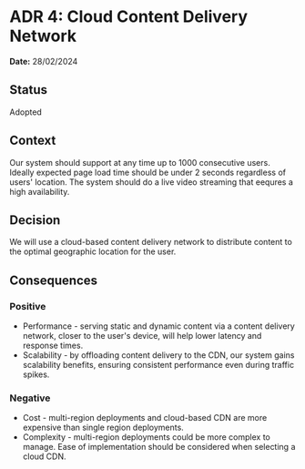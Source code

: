 # ADR 4: Cloud Content Delivery Network
**Date:** 28/02/2024

## Status
Adopted 

## Context
Our system should support at any time up to 1000 consecutive users. Ideally expected page load time should be under 2 seconds regardless of users' location. The system should do a live video streaming that eequres a high availability.
## Decision
We will use a cloud-based content delivery network to distribute content to the optimal geographic location for the user.

## Consequences
### Positive
* Performance - serving static and dynamic content via a content delivery network, closer to the user's device, will help lower latency and response times.
* Scalability - by offloading content delivery to the CDN, our system gains scalability benefits, ensuring consistent performance even during traffic spikes.
### Negative
* Cost - multi-region deployments and cloud-based CDN are more expensive than single region deployments.
* Complexity - multi-region deployments could be more complex to manage. Ease of implementation should be considered when selecting a cloud CDN.

